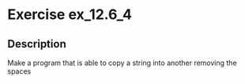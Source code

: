 # Exercise ex_12.6_4

## Description
Make a program that is able to copy a string into another
removing the spaces
